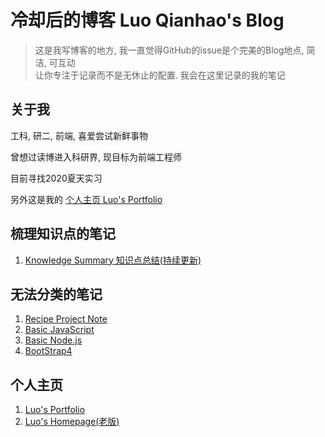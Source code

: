 # 冷却后的博客 Luo Qianhao's Blog
>这是我写博客的地方, 我一直觉得GitHub的issue是个完美的Blog地点, 简洁, 可互动  
>让你专注于记录而不是无休止的配置. 我会在这里记录的我的笔记




## 关于我
工科, 研二, 前端, 喜爱尝试新鲜事物

曾想过读博进入科研界, 现目标为前端工程师

目前寻找2020夏天实习  

另外这是我的 [个人主页 Luo's Portfolio](https://law-chain-hot.github.io/portfolio)




## 梳理知识点的笔记
1. [Knowledge Summary 知识点总结(持续更新)](https://github.com/law-chain-hot/Blog/issues/1)  




## 无法分类的笔记
1. [Recipe Project Note](https://github.com/law-chain-hot/md-all-notes/issues/4)  
2. [Basic JavaScript](https://github.com/law-chain-hot/md-all-notes/issues/5)    
3. [Basic Node.js](https://github.com/law-chain-hot/md-all-notes/issues/6)  
4. [BootStrap4](https://github.com/law-chain-hot/md-all-notes/issues/7)  



## 个人主页
1. [Luo's Portfolio](https://law-chain-hot.github.io/portfolio)  
2. [Luo's Homepage(老版)](https://law-chain-hot.github.io/homepage)  

 


